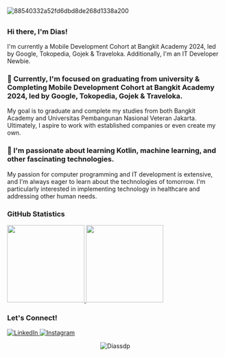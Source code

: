 ##
![88540332a52fd6dbd8de268d1338a200](https://github.com/Diassdp/Diassdp/assets/149257568/adfd27cc-d19a-493e-9e54-2c92762cadf5)
##

### Hi there, I'm Dias! 

I'm currently a Mobile Development Cohort at Bangkit Academy 2024, led by Google, Tokopedia, Gojek & Traveloka. Additionally, I'm an IT Developer Newbie.

### 🔭 Currently, I'm focused on graduating from university & Completing Mobile Development Cohort at Bangkit Academy 2024, led by Google, Tokopedia, Gojek & Traveloka.

My goal is to graduate and complete my studies from both Bangkit Academy and Universitas Pembangunan Nasional Veteran Jakarta. Ultimately, I aspire to work with established companies or even create my own.

### 🌱 I'm passionate about learning Kotlin, machine learning, and other fascinating technologies.

My passion for computer programming and IT development is extensive, and I'm always eager to learn about the technologies of tomorrow. I'm particularly interested in implementing technology in healthcare and addressing other human needs.

### GitHub Statistics

<p align="left">
  <a href="https://github.com/Diassdp">
    <img height="180em" src="https://github-readme-stats-eight-theta.vercel.app/api?username=Diassdp&show_icons=true&theme=algolia&include_all_commits=true&count_private=true"/>
    <img height="180em" src="https://github-readme-stats-eight-theta.vercel.app/api/top-langs/?username=Diassdp&layout=compact&langs_count=8&theme=algolia"/>
  </a>
</p>

### Let's Connect!

<p> 
  <a href="https://www.linkedin.com/in/diassyahadatputra/" target="_blank">
    <img alt="LinkedIn" src="https://img.shields.io/badge/linkedin-%230077B5.svg?&style=for-the-badge&logo=linkedin&logoColor=white" />
  </a>
  <a href="https://www.instagram.com/diassdp/" target="_blank">
    <img alt="Instagram" src="https://img.shields.io/badge/instagram-%23E4405F.svg?&style=for-the-badge&logo=instagram&logoColor=white" />
  </a> 
</p>

<div align="center"> 
  <img src="https://komarev.com/ghpvc/?username=Diassdp&label=Profile%20views&color=0e75b6&style=flat" alt="Diassdp" /> 
</div>
